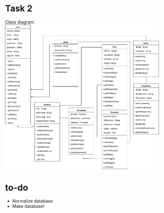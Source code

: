 # Task 2

Class diagram
![diagram](diagram.jpg "diagram")

# to-do

- Normalize database
- Make database!
